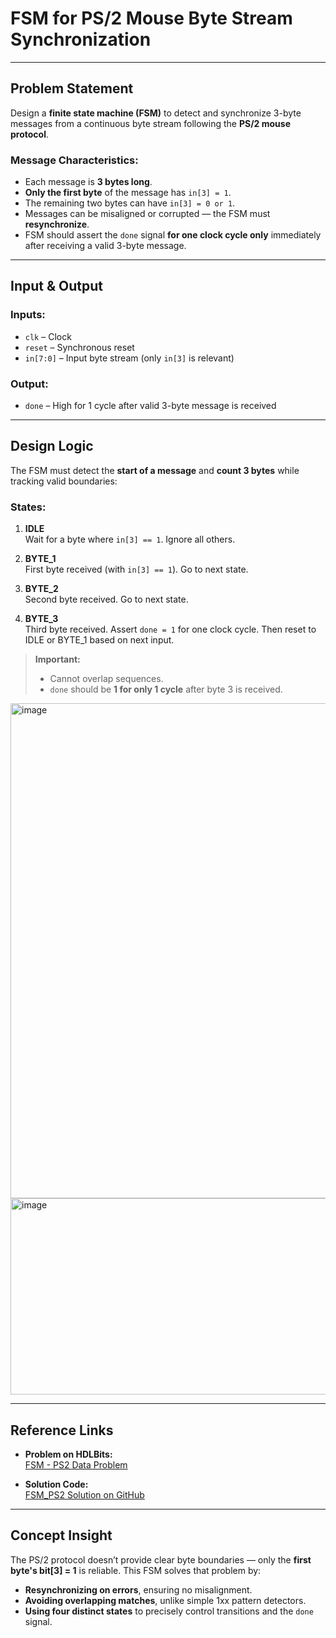 # FSM for PS/2 Mouse Byte Stream Synchronization

---

## Problem Statement

Design a **finite state machine (FSM)** to detect and synchronize 3-byte messages from a continuous byte stream following the **PS/2 mouse protocol**.

### Message Characteristics:

- Each message is **3 bytes long**.
- **Only the first byte** of the message has `in[3] = 1`.  
- The remaining two bytes can have `in[3] = 0 or 1`.
- Messages can be misaligned or corrupted — the FSM must **resynchronize**.
- FSM should assert the `done` signal **for one clock cycle only** immediately after receiving a valid 3-byte message.

---

## Input & Output

### Inputs:
- `clk` – Clock
- `reset` – Synchronous reset
- `in[7:0]` – Input byte stream (only `in[3]` is relevant)

### Output:
- `done` – High for 1 cycle after valid 3-byte message is received

---

## Design Logic

The FSM must detect the **start of a message** and **count 3 bytes** while tracking valid boundaries:

### States:

1. **IDLE**  
   Wait for a byte where `in[3] == 1`. Ignore all others.

2. **BYTE_1**  
   First byte received (with `in[3] == 1`). Go to next state.

3. **BYTE_2**  
   Second byte received. Go to next state.

4. **BYTE_3**  
   Third byte received. Assert `done = 1` for one clock cycle. Then reset to IDLE or BYTE_1 based on next input.

> **Important:**  
> - Cannot overlap sequences.  
> - `done` should be **1 for only 1 cycle** after byte 3 is received.

<img width="615" height="792" alt="image" src="https://github.com/user-attachments/assets/464ea2a4-bf84-49dc-867c-44519386e827" />

<img width="615" height="314" alt="image" src="https://github.com/user-attachments/assets/277cfd54-a628-4dee-ae9f-ae13b3e4471e" />

---

## Reference Links

- **Problem on HDLBits:**  
  [FSM - PS2 Data Problem](https://hdlbits.01xz.net/wiki/Fsm_ps2)

- **Solution Code:**  
  [FSM_PS2 Solution on GitHub](https://github.com/EswarAdithya011/HDLBits/blob/main/Problem%20Sets/3.%20Circuits/Sequential%20logic/3.9%20Finite%20State%20Machines/3.9.15%20PS-2%20packet%20parser/fsm_ps2.v)

---

## Concept Insight

The PS/2 protocol doesn’t provide clear byte boundaries — only the **first byte's bit[3] = 1** is reliable. This FSM solves that problem by:

- **Resynchronizing on errors**, ensuring no misalignment.
- **Avoiding overlapping matches**, unlike simple 1xx pattern detectors.
- **Using four distinct states** to precisely control transitions and the `done` signal.
